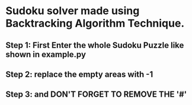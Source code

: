 # Sudoku solver made using Backtracking Algorithm Technique. 

## Step 1: First Enter the whole Sudoku Puzzle like shown in example.py
## Step 2: replace the empty areas with -1
## Step 3: and DON'T FORGET TO REMOVE THE '#'
